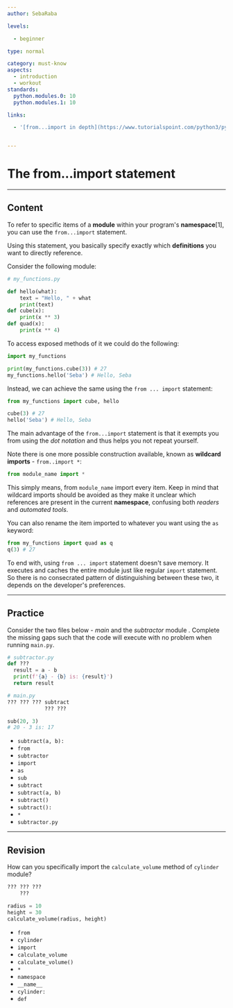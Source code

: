 ```yaml
---
author: SebaRaba

levels:

  - beginner

type: normal

category: must-know
aspects:
  - introduction
  - workout
standards:
  python.modules.0: 10
  python.modules.1: 10

links:

  - '[from...import in depth](https://www.tutorialspoint.com/python3/python_modules.htm){website}'


---
```


# The from...import statement

---
## Content

To refer to specific items of a **module** within your program's **namespace**[1], you can use the `from...import` statement.

Using this statement, you basically specify exactly which **definitions** you want to directly reference.

Consider the following module:
```python
# my_functions.py

def hello(what):
    text = "Hello, " + what
    print(text)
def cube(x):
    print(x ** 3)
def quad(x):
    print(x ** 4)
```

To access exposed methods of it we could do the following:

```python
import my_functions

print(my_functions.cube(3)) # 27
my_functions.hello('Seba') # Hello, Seba
```

Instead, we can achieve the same using the `from ... import` statement:

```python
from my_functions import cube, hello

cube(3) # 27
hello('Seba') # Hello, Seba
```

The main advantage of the `from...import` statement is that it exempts you from using the *dot notation* and thus helps you not repeat yourself.

Note there is one more possible construction available, known as **wildcard imports** - `from..import *`:
```python
from module_name import *
```

This simply means, from `module_name` import every item. Keep in mind that wildcard imports should be avoided as they make it unclear which references are present in the current **namespace**, confusing both *readers* and *automated tools*.

You can also rename the item imported to whatever you want using the `as` keyword:
```python
from my_functions import quad as q
q(3) # 27
```

To end with, using `from ... import` statement doesn't save memory. It executes and caches the entire module just like regular `import` statement. So there is no consecrated pattern of distinguishing between these two, it depends on the developer's preferences.

---
## Practice

Consider the two files below - *main* and the *subtractor* module . Complete the missing gaps such that the code will execute with no problem when running `main.py`.

```python
# subtractor.py
def ???
  result = a - b
  print(f'{a} - {b} is: {result}')
  return result
```

```python
# main.py
??? ??? ??? subtract
            ??? ???

sub(20, 3)
# 20 - 3 is: 17

```


* `subtract(a, b):`
* `from`
* `subtractor`
* `import`
* `as`
* `sub`
* `subtract`
* `subtract(a, b)`
* `subtract()`
* `subtract():`
* `*`
* `subtractor.py`

---
## Revision

How can you specifically import the `calculate_volume` method of `cylinder` module?
```python
??? ??? ???
    ???

radius = 10
height = 30
calculate_volume(radius, height)
```


* `from`
* `cylinder`
* `import`
* `calculate_volume`
* `calculate_volume()`
* `*`
* `namespace`
* `__name__`
* `cylinder:`
* `def`
